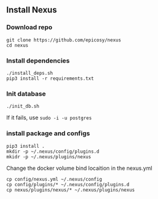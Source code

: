 ## Install Nexus
### Download repo
```shell
git clone https://github.com/epicosy/nexus
cd nexus
```
### Install dependencies
```shell
./install_deps.sh
pip3 install -r requirements.txt
```

### Init database
```shell
./init_db.sh 
```
If it fails, use ```sudo -i -u postgres```
### install package and configs
```
pip3 install . 
mkdir -p ~/.nexus/config/plugins.d
mkidr -p ~/.nexus/plugins/nexus
```

Change the docker volume bind locaition in the nexus.yml
```
cp config/nexus.yml ~/.nexus/config
cp config/plugins/* ~/.nexus/config/plugins.d
cp nexus/plugins/nexus/* ~/.nexus/plugins/nexus
```
